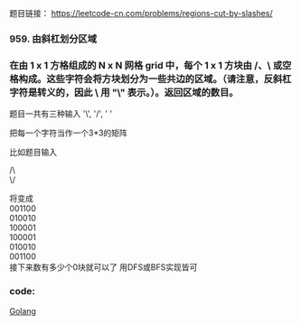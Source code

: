 题目链接：
    https://leetcode-cn.com/problems/regions-cut-by-slashes/
    
### 959. 由斜杠划分区域
### 在由 1 x 1 方格组成的 N x N 网格 grid 中，每个 1 x 1 方块由 /、\ 或空格构成。这些字符会将方块划分为一些共边的区域。（请注意，反斜杠字符是转义的，因此 \ 用 "\\" 表示。）。返回区域的数目。

题目一共有三种输入 '\\', '/', ' '  

把每一个字符当作一个3*3的矩阵  

比如题目输入  

/\  
\\/  

将变成  
001100  
010010  
100001  
100001  
010010  
001100  
接下来数有多少个0块就可以了
用DFS或BFS实现皆可

### code:
[Golang](https://github.com/Archangel59/LeetCode/blob/main/959/959.go)